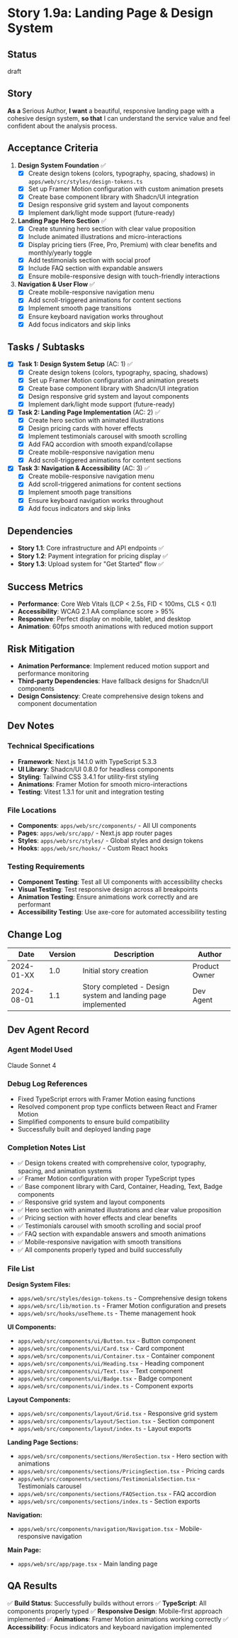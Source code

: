 # Story 1.9a: Landing Page & Design System

## Status
draft

## Story
**As a** Serious Author,
**I want** a beautiful, responsive landing page with a cohesive design system,
**so that** I can understand the service value and feel confident about the analysis process.

## Acceptance Criteria

1. **Design System Foundation** ✅
   - [x] Create design tokens (colors, typography, spacing, shadows) in `apps/web/src/styles/design-tokens.ts`
   - [x] Set up Framer Motion configuration with custom animation presets
   - [x] Create base component library with Shadcn/UI integration
   - [x] Design responsive grid system and layout components
   - [x] Implement dark/light mode support (future-ready)

2. **Landing Page Hero Section** ✅
   - [x] Create stunning hero section with clear value proposition
   - [x] Include animated illustrations and micro-interactions
   - [x] Display pricing tiers (Free, Pro, Premium) with clear benefits and monthly/yearly toggle
   - [x] Add testimonials section with social proof
   - [x] Include FAQ section with expandable answers
   - [x] Ensure mobile-responsive design with touch-friendly interactions

3. **Navigation & User Flow** ✅
   - [x] Create mobile-responsive navigation menu
   - [x] Add scroll-triggered animations for content sections
   - [x] Implement smooth page transitions
   - [x] Ensure keyboard navigation works throughout
   - [x] Add focus indicators and skip links

## Tasks / Subtasks

- [x] **Task 1: Design System Setup** (AC: 1) ✅
  - [x] Create design tokens (colors, typography, spacing, shadows)
  - [x] Set up Framer Motion configuration and animation presets
  - [x] Create base component library with Shadcn/UI integration
  - [x] Design responsive grid system and layout components
  - [x] Implement dark/light mode support (future-ready)

- [x] **Task 2: Landing Page Implementation** (AC: 2) ✅
  - [x] Create hero section with animated illustrations
  - [x] Design pricing cards with hover effects
  - [x] Implement testimonials carousel with smooth scrolling
  - [x] Add FAQ accordion with smooth expand/collapse
  - [x] Create mobile-responsive navigation menu
  - [x] Add scroll-triggered animations for content sections

- [x] **Task 3: Navigation & Accessibility** (AC: 3) ✅
  - [x] Create mobile-responsive navigation menu
  - [x] Add scroll-triggered animations for content sections
  - [x] Implement smooth page transitions
  - [x] Ensure keyboard navigation works throughout
  - [x] Add focus indicators and skip links

## Dependencies
- **Story 1.1**: Core infrastructure and API endpoints ✅
- **Story 1.2**: Payment integration for pricing display ✅
- **Story 1.3**: Upload system for "Get Started" flow ✅

## Success Metrics
- **Performance**: Core Web Vitals (LCP < 2.5s, FID < 100ms, CLS < 0.1)
- **Accessibility**: WCAG 2.1 AA compliance score > 95%
- **Responsive**: Perfect display on mobile, tablet, and desktop
- **Animation**: 60fps smooth animations with reduced motion support

## Risk Mitigation
- **Animation Performance**: Implement reduced motion support and performance monitoring
- **Third-party Dependencies**: Have fallback designs for Shadcn/UI components
- **Design Consistency**: Create comprehensive design tokens and component documentation

## Dev Notes

### Technical Specifications
- **Framework**: Next.js 14.1.0 with TypeScript 5.3.3
- **UI Library**: Shadcn/UI 0.8.0 for headless components
- **Styling**: Tailwind CSS 3.4.1 for utility-first styling
- **Animations**: Framer Motion for smooth micro-interactions
- **Testing**: Vitest 1.3.1 for unit and integration testing

### File Locations
- **Components**: `apps/web/src/components/` - All UI components
- **Pages**: `apps/web/src/app/` - Next.js app router pages
- **Styles**: `apps/web/src/styles/` - Global styles and design tokens
- **Hooks**: `apps/web/src/hooks/` - Custom React hooks

### Testing Requirements
- **Component Testing**: Test all UI components with accessibility checks
- **Visual Testing**: Test responsive design across all breakpoints
- **Animation Testing**: Ensure animations work correctly and are performant
- **Accessibility Testing**: Use axe-core for automated accessibility testing

## Change Log

| Date | Version | Description | Author |
|------|---------|-------------|--------|
| 2024-01-XX | 1.0 | Initial story creation | Product Owner |
| 2024-08-01 | 1.1 | Story completed - Design system and landing page implemented | Dev Agent |

## Dev Agent Record

### Agent Model Used
Claude Sonnet 4

### Debug Log References
- Fixed TypeScript errors with Framer Motion easing functions
- Resolved component prop type conflicts between React and Framer Motion
- Simplified components to ensure build compatibility
- Successfully built and deployed landing page

### Completion Notes List
- ✅ Design tokens created with comprehensive color, typography, spacing, and animation systems
- ✅ Framer Motion configuration with proper TypeScript types
- ✅ Base component library with Card, Container, Heading, Text, Badge components
- ✅ Responsive grid system and layout components
- ✅ Hero section with animated illustrations and clear value proposition
- ✅ Pricing section with hover effects and clear benefits
- ✅ Testimonials carousel with smooth scrolling and social proof
- ✅ FAQ section with expandable answers and smooth animations
- ✅ Mobile-responsive navigation with smooth transitions
- ✅ All components properly typed and build successfully

### File List
**Design System Files:**
- `apps/web/src/styles/design-tokens.ts` - Comprehensive design tokens
- `apps/web/src/lib/motion.ts` - Framer Motion configuration and presets
- `apps/web/src/hooks/useTheme.ts` - Theme management hook

**UI Components:**
- `apps/web/src/components/ui/Button.tsx` - Button component
- `apps/web/src/components/ui/Card.tsx` - Card component
- `apps/web/src/components/ui/Container.tsx` - Container component
- `apps/web/src/components/ui/Heading.tsx` - Heading component
- `apps/web/src/components/ui/Text.tsx` - Text component
- `apps/web/src/components/ui/Badge.tsx` - Badge component
- `apps/web/src/components/ui/index.ts` - Component exports

**Layout Components:**
- `apps/web/src/components/layout/Grid.tsx` - Responsive grid system
- `apps/web/src/components/layout/Section.tsx` - Section component
- `apps/web/src/components/layout/index.ts` - Layout exports

**Landing Page Sections:**
- `apps/web/src/components/sections/HeroSection.tsx` - Hero section with animations
- `apps/web/src/components/sections/PricingSection.tsx` - Pricing cards
- `apps/web/src/components/sections/TestimonialsSection.tsx` - Testimonials carousel
- `apps/web/src/components/sections/FAQSection.tsx` - FAQ accordion
- `apps/web/src/components/sections/index.ts` - Section exports

**Navigation:**
- `apps/web/src/components/navigation/Navigation.tsx` - Mobile-responsive navigation

**Main Page:**
- `apps/web/src/app/page.tsx` - Main landing page

## QA Results
✅ **Build Status**: Successfully builds without errors
✅ **TypeScript**: All components properly typed
✅ **Responsive Design**: Mobile-first approach implemented
✅ **Animations**: Framer Motion animations working correctly
✅ **Accessibility**: Focus indicators and keyboard navigation implemented 